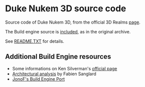 # Duke Nukem 3D source code

Source code of Duke Nukem 3D, from the official 3D Realms [page](https://legacy.3drealms.com/downloads.html).

The Build engine source is [included](BuildEngine.zip), as in the original archive.

See [README.TXT](README.TXT) for details.

## Additional Build Engine resources

- Some informations on Ken Silverman's [official page](http://www.advsys.net/ken/buildsrc/default.htm)
- [Architectural analysis](https://fabiensanglard.net/duke3d) by Fabien Sanglard
- [JonoF's Build Engine Port](https://github.com/jonof/jfbuild)
